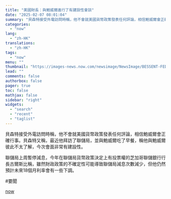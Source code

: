 ```yaml
---
title: "美國財長：與鮑威爾進行了有建設性會談"
date: "2025-02-07 08:01:04"
summary: "貝森特接受外電訪問時稱，他不會就美國貨幣政策發表任何評論，相信鮑威爾會正確行事。貝森特又稱，最近他拜..."
categories:
  - "now"
lang:
  - "zh-HK"
translations:
  - "zh-HK"
tags:
  - "now"
menu: ""
thumbnail: "https://images-news.now.com/newsimage/NewsImage/BESSENT-FED-250207-06.jpg"
lead: ""
comments: false
authorbox: false
pager: true
toc: false
mathjax: false
sidebar: "right"
widgets:
  - "search"
  - "recent"
  - "taglist"
---
```


貝森特接受外電訪問時稱，他不會就美國貨幣政策發表任何評論，相信鮑威爾會正確行事。貝森特又稱，最近他拜訪了聯儲局，並與鮑威爾吃了早餐，稱他與鮑威爾彼此不太了解，今次會面非常有建設性。

聯儲局上周暫停減息，今年在聯儲局貨幣政策決定上有投票權的芝加哥聯儲銀行行長古爾斯比稱，雖然財政政策的不確定性可能導致聯儲局減息次數減少，但他仍然預計未來18個月利率會有一些下調。

#要聞

[now](https://news.now.com/home/technology/player?newsId=592698)

